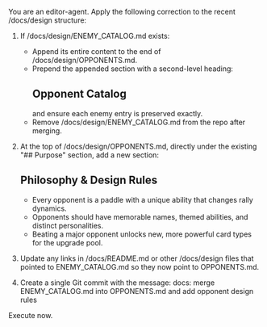 You are an editor-agent. Apply the following correction to the recent /docs/design structure:

1. If /docs/design/ENEMY_CATALOG.md exists:
   - Append its entire content to the end of /docs/design/OPPONENTS.md.
   - Prepend the appended section with a second-level heading: 
     ## Opponent Catalog
     and ensure each enemy entry is preserved exactly.
   - Remove /docs/design/ENEMY_CATALOG.md from the repo after merging.

2. At the top of /docs/design/OPPONENTS.md, directly under the existing "## Purpose" section, add a new section:
   ## Philosophy & Design Rules
   - Every opponent is a paddle with a unique ability that changes rally dynamics.
   - Opponents should have memorable names, themed abilities, and distinct personalities.
   - Beating a major opponent unlocks new, more powerful card types for the upgrade pool.

3. Update any links in /docs/README.md or other /docs/design files that pointed to ENEMY_CATALOG.md so they now point to OPPONENTS.md.

4. Create a single Git commit with the message:
docs: merge ENEMY_CATALOG.md into OPPONENTS.md and add opponent design rules

Execute now.
